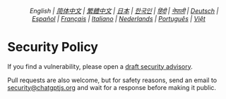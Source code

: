 <div align="center">
<h6>
<a href="./"><img height=15 style="margin: 0 3px -2px" src="https://raw.githubusercontent.com/kudoai/chatgpt.js/6fa1659feadaf70853996dc7d7f6e1ab5a1e6301/media/images/icons/earth-americas.svg"></a>
English |
<a href="zh-cn/SECURITY.md">简体中文</a> |
<a href="zh-tw/SECURITY.md">繁體中文</a> |
<a href="ja/SECURITY.md">日本</a> |
<a href="ko/SECURITY.md">한국인</a> |
<a href="hi/SECURITY.md">हिंदी</a> |
<a href="np/SECURITY.md">नेपाली</a> |
<a href="de/SECURITY.md">Deutsch</a> |
<a href="es/SECURITY.md">Español</a> |
<a href="fr/SECURITY.md">Français</a> |
<a href="it/SECURITY.md">Italiano</a> |
<a href="nl/SECURITY.md">Nederlands</a> |
<a href="pt/SECURITY.md">Português</a> |
<a href="vi/SECURITY.md">Việt</a>
</h6>
</div>

# Security Policy

If you find a vulnerability, please open a [draft security advisory](https://github.com/kudoai/chatgpt.js/security/advisories/new).

Pull requests are also welcome, but for safety reasons, send an email to security@chatgptjs.org and wait for a response before making it public.
